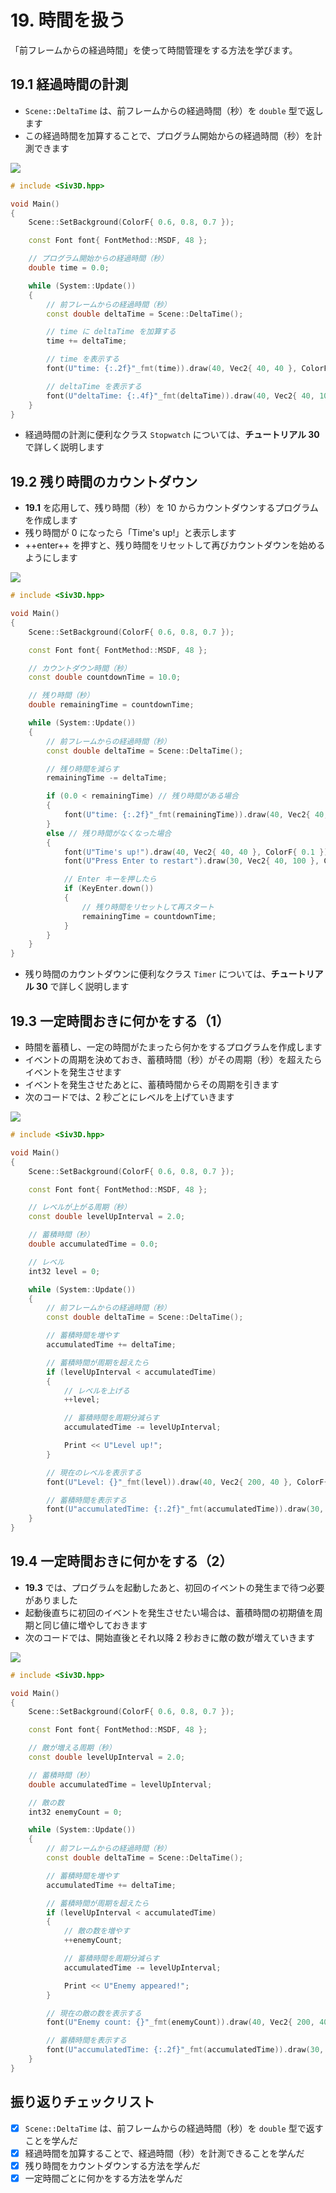 # 19. 時間を扱う
「前フレームからの経過時間」を使って時間管理をする方法を学びます。

## 19.1 経過時間の計測
- `Scene::DeltaTime` は、前フレームからの経過時間（秒）を `double` 型で返します
- この経過時間を加算することで、プログラム開始からの経過時間（秒）を計測できます

![](https://raw.githubusercontent.com/Siv3D/siv3d.site.resource/main/2025/tutorial/time/1.png)

```cpp hl_lines="10 15"
# include <Siv3D.hpp>

void Main()
{
	Scene::SetBackground(ColorF{ 0.6, 0.8, 0.7 });

	const Font font{ FontMethod::MSDF, 48 };

	// プログラム開始からの経過時間（秒）
	double time = 0.0;

	while (System::Update())
	{
		// 前フレームからの経過時間（秒）
		const double deltaTime = Scene::DeltaTime();

		// time に deltaTime を加算する
		time += deltaTime;

		// time を表示する
		font(U"time: {:.2f}"_fmt(time)).draw(40, Vec2{ 40, 40 }, ColorF{ 0.1 });

		// deltaTime を表示する
		font(U"deltaTime: {:.4f}"_fmt(deltaTime)).draw(40, Vec2{ 40, 100 }, ColorF{ 0.1 });
	}
}
```

- 経過時間の計測に便利なクラス `Stopwatch` については、**チュートリアル 30** で詳しく説明します


## 19.2 残り時間のカウントダウン
- **19.1** を応用して、残り時間（秒）を 10 からカウントダウンするプログラムを作成します
- 残り時間が 0 になったら「Time's up!」と表示します
- ++enter++ を押すと、残り時間をリセットして再びカウントダウンを始めるようにします

![](https://raw.githubusercontent.com/Siv3D/siv3d.site.resource/main/2025/tutorial/time/2.png)

```cpp title="10 秒カウントダウン" hl_lines="10 13 21"
# include <Siv3D.hpp>

void Main()
{
	Scene::SetBackground(ColorF{ 0.6, 0.8, 0.7 });

	const Font font{ FontMethod::MSDF, 48 };

	// カウントダウン時間（秒）
	const double countdownTime = 10.0;

	// 残り時間（秒）
	double remainingTime = countdownTime;

	while (System::Update())
	{
		// 前フレームからの経過時間（秒）
		const double deltaTime = Scene::DeltaTime();

		// 残り時間を減らす
		remainingTime -= deltaTime;

		if (0.0 < remainingTime) // 残り時間がある場合
		{
			font(U"time: {:.2f}"_fmt(remainingTime)).draw(40, Vec2{ 40, 40 }, ColorF{ 0.1 });
		}
		else // 残り時間がなくなった場合
		{
			font(U"Time's up!").draw(40, Vec2{ 40, 40 }, ColorF{ 0.1 });
			font(U"Press Enter to restart").draw(30, Vec2{ 40, 100 }, ColorF{ 0.1 });

			// Enter キーを押したら
			if (KeyEnter.down())
			{
				// 残り時間をリセットして再スタート
				remainingTime = countdownTime;
			}
		}
	}
}
```

- 残り時間のカウントダウンに便利なクラス `Timer` については、**チュートリアル 30** で詳しく説明します


## 19.3 一定時間おきに何かをする（1）
- 時間を蓄積し、一定の時間がたまったら何かをするプログラムを作成します
- イベントの周期を決めておき、蓄積時間（秒）がその周期（秒）を超えたらイベントを発生させます
- イベントを発生させたあとに、蓄積時間からその周期を引きます
- 次のコードでは、2 秒ごとにレベルを上げていきます

![](https://raw.githubusercontent.com/Siv3D/siv3d.site.resource/main/2025/tutorial/time/3.png)

```cpp title="2 秒ごとにレベルを上げる" hl_lines="10 13 24 27 33"
# include <Siv3D.hpp>

void Main()
{
	Scene::SetBackground(ColorF{ 0.6, 0.8, 0.7 });

	const Font font{ FontMethod::MSDF, 48 };

	// レベルが上がる周期（秒）
	const double levelUpInterval = 2.0;

	// 蓄積時間（秒）
	double accumulatedTime = 0.0;

	// レベル
	int32 level = 0;

	while (System::Update())
	{
		// 前フレームからの経過時間（秒）
		const double deltaTime = Scene::DeltaTime();

		// 蓄積時間を増やす
		accumulatedTime += deltaTime;

		// 蓄積時間が周期を超えたら
		if (levelUpInterval < accumulatedTime)
		{
			// レベルを上げる
			++level;

			// 蓄積時間を周期分減らす
			accumulatedTime -= levelUpInterval;

			Print << U"Level up!";
		}

		// 現在のレベルを表示する
		font(U"Level: {}"_fmt(level)).draw(40, Vec2{ 200, 40 }, ColorF{ 0.1 });

		// 蓄積時間を表示する
		font(U"accumulatedTime: {:.2f}"_fmt(accumulatedTime)).draw(30, Vec2{ 200, 100 }, ColorF{ 0.1 });
	}
}
```


## 19.4 一定時間おきに何かをする（2）
- **19.3** では、プログラムを起動したあと、初回のイベントの発生まで待つ必要がありました
- 起動後直ちに初回のイベントを発生させたい場合は、蓄積時間の初期値を周期と同じ値に増やしておきます
- 次のコードでは、開始直後とそれ以降 2 秒おきに敵の数が増えていきます

![](https://raw.githubusercontent.com/Siv3D/siv3d.site.resource/main/2025/tutorial/time/4.png)

```cpp title="開始直後と、以降 2 秒ごとに敵の数を増やす" hl_lines="13"
# include <Siv3D.hpp>

void Main()
{
	Scene::SetBackground(ColorF{ 0.6, 0.8, 0.7 });

	const Font font{ FontMethod::MSDF, 48 };

	// 敵が増える周期（秒）
	const double levelUpInterval = 2.0;

	// 蓄積時間（秒）
	double accumulatedTime = levelUpInterval;

	// 敵の数
	int32 enemyCount = 0;

	while (System::Update())
	{
		// 前フレームからの経過時間（秒）
		const double deltaTime = Scene::DeltaTime();

		// 蓄積時間を増やす
		accumulatedTime += deltaTime;

		// 蓄積時間が周期を超えたら
		if (levelUpInterval < accumulatedTime)
		{
			// 敵の数を増やす
			++enemyCount;

			// 蓄積時間を周期分減らす
			accumulatedTime -= levelUpInterval;

			Print << U"Enemy appeared!";
		}

		// 現在の敵の数を表示する
		font(U"Enemy count:	{}"_fmt(enemyCount)).draw(40, Vec2{ 200, 40 }, ColorF{ 0.1 });

		// 蓄積時間を表示する
		font(U"accumulatedTime: {:.2f}"_fmt(accumulatedTime)).draw(30, Vec2{ 200, 100 }, ColorF{ 0.1 });
	}
}
```

## 振り返りチェックリスト
- [x] `Scene::DeltaTime` は、前フレームからの経過時間（秒）を `double` 型で返すことを学んだ
- [x] 経過時間を加算することで、経過時間（秒）を計測できることを学んだ
- [x] 残り時間をカウントダウンする方法を学んだ
- [x] 一定時間ごとに何かをする方法を学んだ

